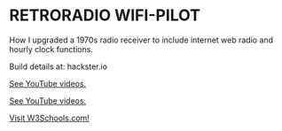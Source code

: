 # RETRORADIO WIFI-PILOT

How I upgraded a 1970s radio receiver to include internet web radio and hourly clock functions.

Build details at:
hackster.io

<a href="https://www.youtube.com/user/m1nuteman" target="_blank">See YouTube videos.</a>

<a href="https://www.youtube.com/user/m1nuteman" target="_blank">See YouTube videos.</a> 

<a href="https://www.w3schools.com" target="_blank">Visit W3Schools.com!</a> 

